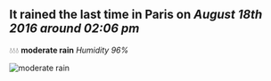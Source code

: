 ## It rained the last time in Paris on *August 18th 2016 around 02:06 pm*
💧💧💧  **moderate rain** *Humidity 96%*

![moderate rain](http://openweathermap.org/img/w/10d.png)

